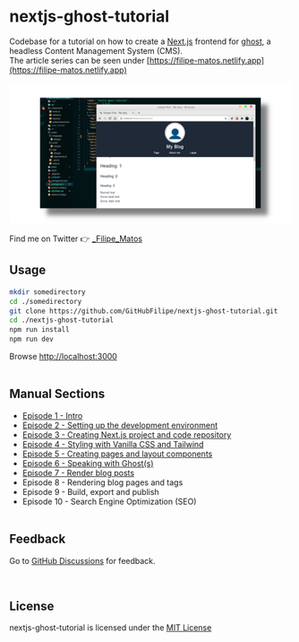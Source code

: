 # nextjs-ghost-tutorial
Codebase for a tutorial on how to create a [Next.js](https://nextjs.org/) frontend for [ghost](https://ghost.org/), a headless Content Management System (CMS).<br/>
The article series can be seen under [https://filipe-matos.netlify.app](https://filipe-matos.netlify.app)


![](./public/github_socialpreview_nextjs-ghost-tutorial_1.png)

Find me on Twitter 👉️ [_Filipe_Matos](https://twitter.com/_Filipe_Matos)

## Usage

```bash
mkdir somedirectory
cd ./somedirectory
git clone https://github.com/GitHubFilipe/nextjs-ghost-tutorial.git
cd ./nextjs-ghost-tutorial
npm run install
npm run dev
```

Browse [http://localhost:3000](http://localhost:3000) 
<br/><br/>

## Manual Sections

* [Episode 1 - Intro](https://filipe-matos.netlify.app/posts/nextjs-ghost-1-intro)
* [Episode 2 - Setting up the development environment](https://filipe-matos.netlify.app/posts/nextjs-ghost-2-setup-dev-env)
* [Episode 3 - Creating Next.js project and code repository](https://filipe-matos.netlify.app/posts/nextjs-ghost-3-create-nextjs-project)
* [Episode 4 - Styling with Vanilla CSS and Tailwind](https://filipe-matos.netlify.app/posts/nextjs-ghost-4-style-with-css-and-tailwind)
* [Episode 5 - Creating pages and layout components](https://filipe-matos.netlify.app/posts/nextjs-ghost-5-routing-and-layout-components)
* [Episode 6 - Speaking with Ghost(s)](https://filipe-matos.netlify.app/posts/nextjs-ghost-6-speaking-with-ghost)
* [Episode 7 - Render blog posts](https://filipe-matos.netlify.app/posts/nextjs-ghost-7-render-blog-posts)
* Episode 8 - Rendering blog pages and tags
* Episode 9 - Build, export and publish
* Episode 10 - Search Engine Optimization (SEO)
<br/><br/>

## Feedback

Go to [GitHub Discussions](https://github.com/GitHubFilipe/nextjs-ghost-tutorial/discussions) for feedback.


<br/>

## License
nextjs-ghost-tutorial is licensed under the [MIT License](LICENSE)